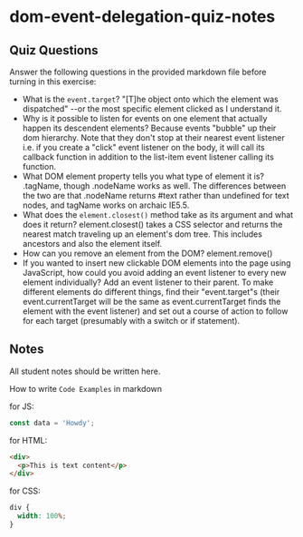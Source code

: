 # dom-event-delegation-quiz-notes

## Quiz Questions

Answer the following questions in the provided markdown file before turning in this exercise:

- What is the `event.target`?
  "[T]he object onto which the element was dispatched" --or the most specific element clicked as I understand it.
- Why is it possible to listen for events on one element that actually happen its descendent elements?
  Because events "bubble" up their dom hierarchy. Note that they don't stop at their nearest event listener i.e. if you create a "click" event listener on the body, it will call its callback function in addition to the list-item event listener calling its function.
- What DOM element property tells you what type of element it is?
  .tagName, though .nodeName works as well. The differences between the two are that .nodeName returns #text rather than undefined for text nodes, and tagName works on archaic IE5.5.
- What does the `element.closest()` method take as its argument and what does it return?
  element.closest() takes a CSS selector and returns the nearest match traveling up an element's dom tree. This includes ancestors and also the element itself.
- How can you remove an element from the DOM?
  element.remove()
- If you wanted to insert new clickable DOM elements into the page using JavaScript, how could you avoid adding an event listener to every new element individually?
  Add an event listener to their parent. To make different elements do different things, find their "event.target"s (their event.currentTarget will be the same as event.currentTarget finds the element with the event listener) and set out a course of action to follow for each target (presumably with a switch or if statement).

## Notes

All student notes should be written here.

How to write `Code Examples` in markdown

for JS:

```javascript
const data = 'Howdy';
```

for HTML:

```html
<div>
  <p>This is text content</p>
</div>
```

for CSS:

```css
div {
  width: 100%;
}
```
